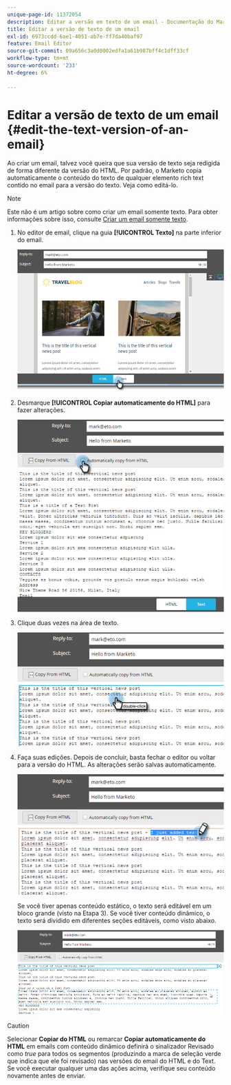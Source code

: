 ```yaml
---
unique-page-id: 11372054
description: Editar a versão em texto de um email - Documentação do Marketo - Documentação do produto
title: Editar a versão de texto de um email
exl-id: 6973ccdd-6ae1-4051-ab7e-ff7da40baf97
feature: Email Editor
source-git-commit: 09a656c3a0d0002edfa1a61b987bff4c1dff33cf
workflow-type: tm+mt
source-wordcount: '233'
ht-degree: 6%

---
```


# Editar a versão de texto de um email {#edit-the-text-version-of-an-email}

Ao criar um email, talvez você queira que sua versão de texto seja redigida de forma diferente da versão do HTML. Por padrão, o Marketo copia automaticamente o conteúdo do texto de qualquer elemento rich text contido no email para a versão do texto. Veja como editá-lo.

>[!NOTE]
>
>Este não é um artigo sobre como criar um email somente texto. Para obter informações sobre isso, consulte [Criar um email somente texto](/help/marketo/product-docs/email-marketing/general/creating-an-email/create-a-text-only-email.md).

1. No editor de email, clique na guia **[!UICONTROL Texto]** na parte inferior do email.

   ![](assets/one-5.png)

1. Desmarque **[!UICONTROL Copiar automaticamente do HTML]** para fazer alterações.

   ![](assets/two-5.png)

1. Clique duas vezes na área de texto.

   ![](assets/three-4.png)

1. Faça suas edições. Depois de concluir, basta fechar o editor ou voltar para a versão do HTML. As alterações serão salvas automaticamente.

   ![](assets/four-4.png)

   Se você tiver apenas conteúdo estático, o texto será editável em um bloco grande (visto na Etapa 3). Se você tiver conteúdo dinâmico, o texto será dividido em diferentes seções editáveis, como visto abaixo.

   ![](assets/five-3.png)

>[!CAUTION]
>
>Selecionar **Copiar do HTML** ou remarcar **Copiar automaticamente do HTML** em emails com conteúdo dinâmico definirá o sinalizador Revisado como _true_ para todos os segmentos (produzindo a marca de seleção verde que indica que ele foi revisado) nas versões do email do HTML e do Text. Se você executar qualquer uma das ações acima, verifique seu conteúdo novamente antes de enviar.
